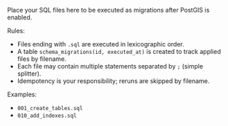 Place your SQL files here to be executed as migrations after PostGIS is enabled.

Rules:
- Files ending with `.sql` are executed in lexicographic order.
- A table `schema_migrations(id, executed_at)` is created to track applied files by filename.
- Each file may contain multiple statements separated by `;` (simple splitter).
- Idempotency is your responsibility; reruns are skipped by filename.

Examples:
- `001_create_tables.sql`
- `010_add_indexes.sql`
